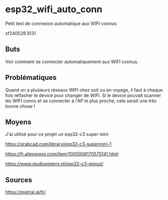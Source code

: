 # esp32_wifi_auto_conn
Petit test de connexion automatique aux WIFI connus

zf240528.1031

## Buts
Voir comment se connecter automatiquement aux WIFI connus.


## Problématiques
Quand on a plusieurs réseaux WIFI chez soit ou en voyage, il faut à chaque fois reflasher le device pour changer de WIFI. Si le device pouvait scanner les WIFI connu et se connecter à l'AP le plus proche, cela serait une très bonne chose !


## Moyens
J'ai utilisé pour ce projet un esp32-c3 super mini

https://grabcad.com/library/esp32-c3-supermini-1

https://fr.aliexpress.com/item/1005006170575141.html

https://www.studiopieters.nl/esp32-c3-pinout/


## Sources
https://mistral.ai/fr/




